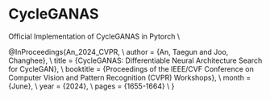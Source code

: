 # CycleGANAS
Official Implementation of CycleGANAS in Pytorch \\

@InProceedings{An_2024_CVPR, \\
    author    = {An, Taegun and Joo, Changhee}, \\
    title     = {CycleGANAS: Differentiable Neural Architecture Search for CycleGAN}, \\
    booktitle = {Proceedings of the IEEE/CVF Conference on Computer Vision and Pattern Recognition (CVPR) Workshops}, \\
    month     = {June}, \\
    year      = {2024}, \\
    pages     = {1655-1664} \\
}
